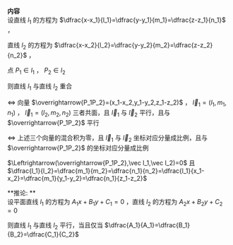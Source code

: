 **内容**  
设直线 $l_1$ 的方程为 $\dfrac{x-x_1}{l_1}=\dfrac{y-y_1}{m_1}=\dfrac{z-z_1}{n_1}$ ，  
  
直线 $l_2$ 的方程为 $\dfrac{x-x_2}{l_2}=\dfrac{y-y_2}{m_2}=\dfrac{z-z_2}{n_2}$ ，  
  
点 $P_1\in l_1$ ， $P_2\in l_2$  
  
则直线 $l_1$ 与直线 $l_2$ 重合  
  
$\Leftrightarrow$ 向量 $\overrightarrow{P_1P_2}=(x_1-x_2,y_1-y_2,z_1-z_2)$ ， $\vec l_1=(l_1,m_1,n_1)$ ， $\vec l_1=(l_2,m_2,n_2)$ 三者共面，且 $\vec l_1$ 与 $\vec l_2$ 平行，且与 $\overrightarrow{P_1P_2}$ 平行  
  
$\Leftrightarrow$ 上述三个向量的混合积为零，且 $\vec l_1$ 与 $\vec l_2$ 坐标对应分量成比例，且与 $\overrightarrow{P_1P_2}$ 的坐标对应分量成比例  
  
$\Leftrightarrow(\overrightarrow{P_1P_2},\vec l_1,\vec l_2)=0$ 且 $\dfrac{l_1}{l_2}=\dfrac{m_1}{m_2}=\dfrac{n_1}{n_2}=\dfrac{l_1}{x_1-x_2}=\dfrac{m_1}{y_1-y_2}=\dfrac{n_1}{z_1-z_2}$  
  
**推论: **  
设平面直线 $l_1$ 的方程为 $A_1x+B_1y+C_1=0$ ，直线 $l_2$ 的方程为 $A_2x+B_2y+C_2=0$  
  
则直线 $l_1$ 与直线 $l_2$ 平行，当且仅当 $\dfrac{A_1}{A_1}=\dfrac{B_1}{B_2}=\dfrac{C_1}{C_2}$  
